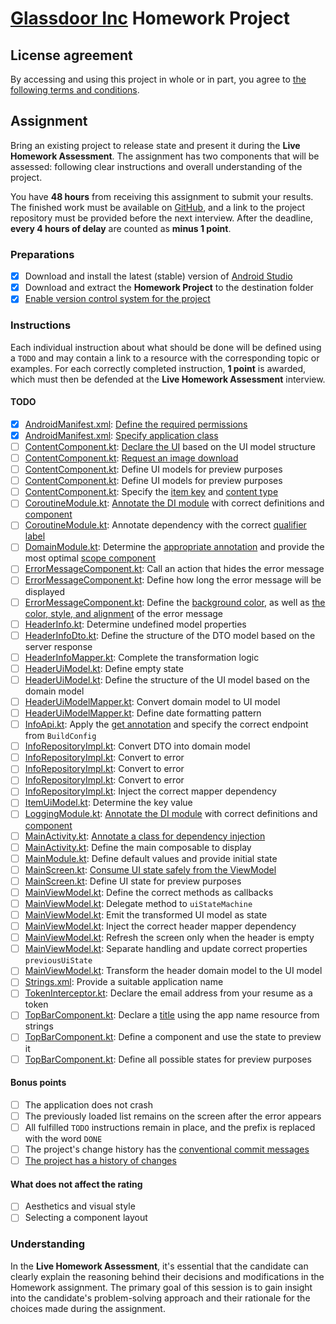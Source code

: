 # [Glassdoor Inc](https://www.glassdoor.com) Homework Project

## License agreement

By accessing and using this project in whole or in part, you agree to [the following terms and conditions](LICENSE.md).

## Assignment

Bring an existing project to release state and present it during the **Live Homework Assessment**.
The assignment has two components that will be assessed: following clear instructions and overall understanding of the project.

You have **48 hours** from receiving this assignment to submit your results.
The finished work must be available on [GitHub](https://github.com), and a link to the project repository must be provided before the next interview.
After the deadline, **every 4 hours of delay** are counted as **minus 1 point**.

### Preparations

- [x] Download and install the latest (stable) version of [Android Studio](https://developer.android.com/studio)
- [x] Download and extract the **Homework Project** to the destination folder
- [x] [Enable version control system for the project](https://docs.github.com/en/migrations/importing-source-code/using-the-command-line-to-import-source-code/adding-locally-hosted-code-to-github)

### Instructions

Each individual instruction about what should be done will be defined using a `TODO` and may contain a link to a resource with the corresponding topic or examples.
For each correctly completed instruction, **1 point** is awarded, which must then be defended at the **Live Homework Assessment** interview.

#### TODO

- [x] [AndroidManifest.xml](app/src/main/AndroidManifest.xml): [Define the required permissions](https://developer.android.com/develop/connectivity/network-ops/connecting)
- [x] [AndroidManifest.xml](app/src/main/AndroidManifest.xml): [Specify application class](https://developer.android.com/reference/android/app/Application)
- [ ] [ContentComponent.kt](app/src/main/java/com/glassdoor/intern/presentation/ui/component/ContentComponent.kt): [Declare the UI](https://developer.android.com/codelabs/jetpack-compose-basics#5) based on the UI model structure
- [ ] [ContentComponent.kt](app/src/main/java/com/glassdoor/intern/presentation/ui/component/ContentComponent.kt): [Request an image download](https://github.com/coil-kt/coil#requests)
- [ ] [ContentComponent.kt](app/src/main/java/com/glassdoor/intern/presentation/ui/component/ContentComponent.kt): Define UI models for preview purposes
- [ ] [ContentComponent.kt](app/src/main/java/com/glassdoor/intern/presentation/ui/component/ContentComponent.kt): Define UI models for preview purposes
- [ ] [ContentComponent.kt](app/src/main/java/com/glassdoor/intern/presentation/ui/component/ContentComponent.kt): Specify the [item key](https://developer.android.com/jetpack/compose/lists#item-keys) and [content type](https://developer.android.com/jetpack/compose/lists#content-type)
- [ ] [CoroutineModule.kt](app/src/main/java/com/glassdoor/intern/utils/coroutine/CoroutineModule.kt): [Annotate the DI module](https://developer.android.com/training/dependency-injection/hilt-android#hilt-modules) with correct definitions and [component](https://developer.android.com/training/dependency-injection/hilt-android#hilt-modules)
- [ ] [CoroutineModule.kt](app/src/main/java/com/glassdoor/intern/utils/coroutine/CoroutineModule.kt): Annotate dependency with the correct [qualifier label](https://developer.android.com/training/dependency-injection/hilt-android#multiple-bindings)
- [ ] [DomainModule.kt](app/src/main/java/com/glassdoor/intern/domain/di/DomainModule.kt): Determine the [appropriate annotation](https://developer.android.com/codelabs/android-hilt#6) and provide the most optimal [scope component](https://developer.android.com/training/dependency-injection/hilt-android#generated-components)
- [ ] [ErrorMessageComponent.kt](app/src/main/java/com/glassdoor/intern/presentation/ui/component/ErrorMessageComponent.kt): Call an action that hides the error message
- [ ] [ErrorMessageComponent.kt](app/src/main/java/com/glassdoor/intern/presentation/ui/component/ErrorMessageComponent.kt): Define how long the error message will be displayed
- [ ] [ErrorMessageComponent.kt](app/src/main/java/com/glassdoor/intern/presentation/ui/component/ErrorMessageComponent.kt): Define the [background color](https://developer.android.com/jetpack/compose/modifiers#scope-safety), as well as [the color, style, and alignment](https://developer.android.com/jetpack/compose/text/style-text) of the error message
- [ ] [HeaderInfo.kt](app/src/main/java/com/glassdoor/intern/domain/model/HeaderInfo.kt): Determine undefined model properties
- [ ] [HeaderInfoDto.kt](app/src/main/java/com/glassdoor/intern/data/model/HeaderInfoDto.kt): Define the structure of the DTO model based on the server response
- [ ] [HeaderInfoMapper.kt](app/src/main/java/com/glassdoor/intern/data/mapper/HeaderInfoMapper.kt): Complete the transformation logic
- [ ] [HeaderUiModel.kt](app/src/main/java/com/glassdoor/intern/presentation/model/HeaderUiModel.kt): Define empty state
- [ ] [HeaderUiModel.kt](app/src/main/java/com/glassdoor/intern/presentation/model/HeaderUiModel.kt): Define the structure of the UI model based on the domain model
- [ ] [HeaderUiModelMapper.kt](app/src/main/java/com/glassdoor/intern/presentation/mapper/HeaderUiModelMapper.kt): Convert domain model to UI model
- [ ] [HeaderUiModelMapper.kt](app/src/main/java/com/glassdoor/intern/presentation/mapper/HeaderUiModelMapper.kt): Define date formatting pattern
- [ ] [InfoApi.kt](app/src/main/java/com/glassdoor/intern/data/source/InfoApi.kt): Apply the [get annotation](https://square.github.io/retrofit) and specify the correct endpoint from `BuildConfig`
- [ ] [InfoRepositoryImpl.kt](app/src/main/java/com/glassdoor/intern/data/repository/InfoRepositoryImpl.kt): Convert DTO into domain model
- [ ] [InfoRepositoryImpl.kt](app/src/main/java/com/glassdoor/intern/data/repository/InfoRepositoryImpl.kt): Convert to error
- [ ] [InfoRepositoryImpl.kt](app/src/main/java/com/glassdoor/intern/data/repository/InfoRepositoryImpl.kt): Convert to error
- [ ] [InfoRepositoryImpl.kt](app/src/main/java/com/glassdoor/intern/data/repository/InfoRepositoryImpl.kt): Convert to error
- [ ] [InfoRepositoryImpl.kt](app/src/main/java/com/glassdoor/intern/data/repository/InfoRepositoryImpl.kt): Inject the correct mapper dependency
- [ ] [ItemUiModel.kt](app/src/main/java/com/glassdoor/intern/presentation/model/ItemUiModel.kt): Determine the key value
- [ ] [LoggingModule.kt](app/src/main/java/com/glassdoor/intern/utils/logging/LoggingModule.kt): [Annotate the DI module](https://developer.android.com/training/dependency-injection/hilt-android#hilt-modules) with correct definitions and [component](https://developer.android.com/training/dependency-injection/hilt-android#hilt-modules)
- [ ] [MainActivity.kt](app/src/main/java/com/glassdoor/intern/presentation/ui/MainActivity.kt): [Annotate a class for dependency injection](https://developer.android.com/training/dependency-injection/hilt-android#android-classes)
- [ ] [MainActivity.kt](app/src/main/java/com/glassdoor/intern/presentation/ui/MainActivity.kt): Define the main composable to display
- [ ] [MainModule.kt](app/src/main/java/com/glassdoor/intern/presentation/di/MainModule.kt): Define default values and provide initial state
- [ ] [MainScreen.kt](app/src/main/java/com/glassdoor/intern/presentation/ui/MainScreen.kt): [Consume UI state safely from the ViewModel](https://developer.android.com/codelabs/jetpack-compose-advanced-state-side-effects#3)
- [ ] [MainScreen.kt](app/src/main/java/com/glassdoor/intern/presentation/ui/MainScreen.kt): Define UI state for preview purposes
- [ ] [MainViewModel.kt](app/src/main/java/com/glassdoor/intern/presentation/MainViewModel.kt): Define the correct methods as callbacks
- [ ] [MainViewModel.kt](app/src/main/java/com/glassdoor/intern/presentation/MainViewModel.kt): Delegate method to `uiStateMachine`
- [ ] [MainViewModel.kt](app/src/main/java/com/glassdoor/intern/presentation/MainViewModel.kt): Emit the transformed UI model as state
- [ ] [MainViewModel.kt](app/src/main/java/com/glassdoor/intern/presentation/MainViewModel.kt): Inject the correct header mapper dependency
- [ ] [MainViewModel.kt](app/src/main/java/com/glassdoor/intern/presentation/MainViewModel.kt): Refresh the screen only when the header is empty
- [ ] [MainViewModel.kt](app/src/main/java/com/glassdoor/intern/presentation/MainViewModel.kt): Separate handling and update correct properties `previousUiState`
- [ ] [MainViewModel.kt](app/src/main/java/com/glassdoor/intern/presentation/MainViewModel.kt): Transform the header domain model to the UI model
- [ ] [Strings.xml](app/src/main/res/values/strings.xml): Provide a suitable application name
- [ ] [TokenInterceptor.kt](app/src/main/java/com/glassdoor/intern/data/network/TokenInterceptor.kt): Declare the email address from your resume as a token
- [ ] [TopBarComponent.kt](app/src/main/java/com/glassdoor/intern/presentation/ui/component/TopBarComponent.kt): Declare a [title](https://developer.android.com/reference/kotlin/androidx/compose/material/package-summary#Text(androidx.compose.ui.text.AnnotatedString,androidx.compose.ui.Modifier,androidx.compose.ui.graphics.Color,androidx.compose.ui.unit.TextUnit,androidx.compose.ui.text.font.FontStyle,androidx.compose.ui.text.font.FontWeight,androidx.compose.ui.text.font.FontFamily,androidx.compose.ui.unit.TextUnit,androidx.compose.ui.text.style.TextDecoration,androidx.compose.ui.text.style.TextAlign,androidx.compose.ui.unit.TextUnit,androidx.compose.ui.text.style.TextOverflow,kotlin.Boolean,kotlin.Int,kotlin.Int,kotlin.collections.Map,kotlin.Function1,androidx.compose.ui.text.TextStyle)) using the app name resource from strings
- [ ] [TopBarComponent.kt](app/src/main/java/com/glassdoor/intern/presentation/ui/component/TopBarComponent.kt): Define a component and use the state to preview it
- [ ] [TopBarComponent.kt](app/src/main/java/com/glassdoor/intern/presentation/ui/component/TopBarComponent.kt): Define all possible states for preview purposes

#### Bonus points

- [ ] The application does not crash
- [ ] The previously loaded list remains on the screen after the error appears
- [ ] All fulfilled `TODO` instructions remain in place, and the prefix is replaced with the word `DONE`
- [ ] The project's change history has the [conventional commit messages](https://www.conventionalcommits.org/en/v1.0.0)
- [ ] [The project has a history of changes](https://git-scm.com/book/en/v2/Git-Basics-Recording-Changes-to-the-Repository)

#### What does not affect the rating

- [ ] Aesthetics and visual style
- [ ] Selecting a component layout

### Understanding

In the **Live Homework Assessment**, it's essential that the candidate can clearly explain the reasoning behind their decisions and modifications in the Homework assignment.
The primary goal of this session is to gain insight into the candidate's problem-solving approach and their rationale for the choices made during the assignment.
